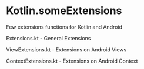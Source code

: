 # Kotlin.someExtensions
Few extensions functions for Kotlin and Android

Extensions.kt - General Extensions

ViewExtensions.kt - Extensions on Android Views

ContextExtensions.kt - Extensions on Android Context
